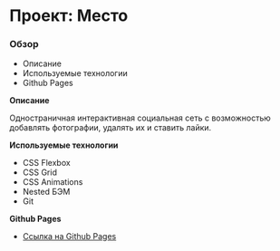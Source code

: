 # Проект: Место

### Обзор

* Описание
* Используемые технологии
* Github Pages

**Описание**

Одностраничная интерактивная социальная сеть с возможностью добавлять фотографии, удалять их и ставить лайки.

**Используемые технологии**

* CSS Flexbox
* CSS Grid
* CSS Animations
* Nested БЭМ
* Git

**Github Pages**

* [Ссылка на Github Pages](https://egtalovikov.github.io/mesto)
